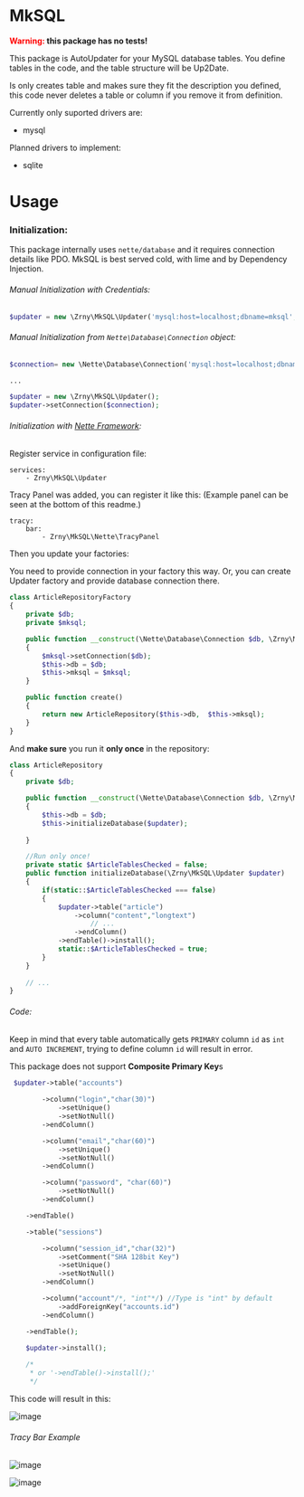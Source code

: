 # MkSQL 

**<span style="color:red;">Warning: </span> this package has no tests!**

This package is AutoUpdater for your MySQL database tables. You define tables 
in the code, and the table structure will be Up2Date.
 
Is only creates table and makes sure they fit the description you defined, 
this code never deletes a table or column if you remove it from definition. 
 
Currently only suported drivers are:
- mysql

Planned drivers to implement:
- sqlite 

# Usage

### Initialization:

This package internally uses `nette/database` and
it requires connection details like PDO. MkSQL is best 
served cold, with lime and by Dependency Injection.


###### Manual Initialization with Credentials:

```php
$updater = new \Zrny\MkSQL\Updater('mysql:host=localhost;dbname=mksql','root','');
```


###### Manual Initialization from `Nette\Database\Connection` object:

```php
$connection= new \Nette\Database\Connection('mysql:host=localhost;dbname=mksql','root','');

...

$updater = new \Zrny\MkSQL\Updater();
$updater->setConnection($connection);
```

###### Initialization with [Nette Framework](https://nette.org/):

Register service in configuration file:
```neon
services:
    - Zrny\MkSQL\Updater  
```

Tracy Panel was added, you can register it like this:
(Example panel can be seen at the bottom of this readme.)

```neon
tracy:
    bar:
        - Zrny\MkSQL\Nette\TracyPanel

```

Then you update your factories:

You need to provide connection in your factory this way. 
Or, you can create Updater factory and provide database connection 
there.

```php  
class ArticleRepositoryFactory
{
    private $db;
    private $mksql;

    public function __construct(\Nette\Database\Connection $db, \Zrny\MkSQL\Updater $mksql)
    {
        $mksql->setConnection($db);
        $this->db = $db;
        $this->mksql = $mksql;
    }

    public function create()
    {
        return new ArticleRepository($this->db,  $this->mksql);
    }
}
```

And **make sure** you run it **only once** in the repository:

```php 
class ArticleRepository
{
    private $db;

    public function __construct(\Nette\Database\Connection $db, \Zrny\MkSQL\Updater $updater)
    {
        $this->db = $db;
        $this->initializeDatabase($updater);
   
    }

    //Run only once!
    private static $ArticleTablesChecked = false;
    public function initializeDatabase(\Zrny\MkSQL\Updater $updater)
    {
        if(static::$ArticleTablesChecked === false)
        {              
            $updater->table("article")
                ->column("content","longtext")
                    // ...
                ->endColumn()
            ->endTable()->install();
            static::$ArticleTablesChecked = true;
        }
    }
    
    // ...
}
``` 

###### Code:

Keep in mind that every table automatically gets `PRIMARY` column `id` 
as `int` and `AUTO INCREMENT`, trying to define column `id` will 
result in error.
 
This package does not support **Composite Primary Key**s

```php   
 $updater->table("accounts")

        ->column("login","char(30)")
            ->setUnique()
            ->setNotNull() 
        ->endColumn()

        ->column("email","char(60)")
            ->setUnique()
            ->setNotNull()
        ->endColumn()

        ->column("password", "char(60)")
            ->setNotNull()
        ->endColumn()

    ->endTable()

    ->table("sessions")

        ->column("session_id","char(32)")
            ->setComment("SHA 128bit Key")
            ->setUnique()
            ->setNotNull()
        ->endColumn()

        ->column("account"/*, "int"*/) //Type is "int" by default
            ->addForeignKey("accounts.id")
        ->endColumn()

    ->endTable();
   
    $updater->install(); 

    /*
     * or '->endTable()->install();'
     */

```

This code will result in this:

![image](code_result.png)

###### Tracy Bar Example
 
![image](tracy_bar_up2date.jpg)

![image](tracy_bar_example.jpg)